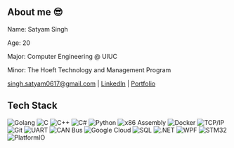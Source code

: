 ## About me 😎

<!--
**SatyamS17/SatyamS17** is a ✨ _special_ ✨ repository because its `README.md` (this file) appears on your GitHub profile.

Here are some ideas to get you started:

- 🔭 I’m currently working on ...
- 🌱 I’m currently learning ...
- 👯 I’m looking to collaborate on ...
- 🤔 I’m looking for help with ...
- 💬 Ask me about ...
- 📫 How to reach me: ...
- 😄 Pronouns: ...
- ⚡ Fun fact: ...
-->
Name: Satyam Singh

Age: 20

Major: Computer Engineering @ UIUC

Minor: The Hoeft Technology and Management Program

singh.satyam0617@gmail.com | [LinkedIn](https://www.linkedin.com/in/satyamsingh7/) | [Portfolio](https://singhsatyam.com/)

## Tech Stack
![Golang](https://img.shields.io/badge/Go-00ADD8?style=flat&logo=go&logoColor=white)
![C](https://img.shields.io/badge/C-00599C?style=flat&logo=c&logoColor=white)
![C++](https://img.shields.io/badge/C++-%2300599C.svg?style=flat&logo=c%2B%2B&logoColor=white)
![C#](https://img.shields.io/badge/C%23-239120?style=flat&logo=c-sharp&logoColor=white)
![Python](https://img.shields.io/badge/Python-3776AB?style=flat&logo=python&logoColor=white)
![x86 Assembly](https://img.shields.io/badge/Assembly-808080?style=flat&logo=dev.to&logoColor=white)
![Docker](https://img.shields.io/badge/Docker-2496ED?style=flat&logo=docker&logoColor=white)
![TCP/IP](https://img.shields.io/badge/TCP/IP-0088CC?style=flat&logo=network&logoColor=white)
![Git](https://img.shields.io/badge/Git-F05032?style=flat&logo=git&logoColor=white)
![UART](https://img.shields.io/badge/UART-00A4EF?style=flat&logo=serial&logoColor=white)
![CAN Bus](https://img.shields.io/badge/CAN-Bus-005571?style=flat&logo=car&logoColor=white)
![Google Cloud](https://img.shields.io/badge/Google%20Cloud-4285F4?style=flat&logo=google-cloud&logoColor=white)
![SQL](https://img.shields.io/badge/SQL-CC2927?style=flat&logo=sql&logoColor=white)
![.NET](https://img.shields.io/badge/.NET-512BD4?style=flat&logo=.net&logoColor=white)
![WPF](https://img.shields.io/badge/WPF-68217A?style=flat&logo=windows&logoColor=white)
![STM32](https://img.shields.io/badge/STM32-03234B?style=flat&logo=stmicroelectronics&logoColor=white)
![PlatformIO](https://img.shields.io/badge/PlatformIO-FF7F00?style=flat&logo=platformio&logoColor=white)

